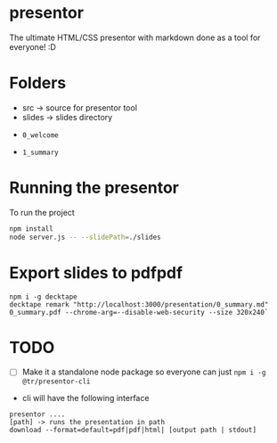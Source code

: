 # presentor

The ultimate HTML/CSS presentor with markdown done as a tool for everyone! :D

# Folders

- src -> source for presentor tool
- slides -> slides directory
-     0_welcome
-     1_summary


# Running the presentor

To run the project

```bash
npm install
node server.js -- --slidePath=./slides
```

# Export slides to pdfpdf

```
npm i -g decktape
decktape remark "http://localhost:3000/presentation/0_summary.md" 0_summary.pdf --chrome-arg=--disable-web-security --size 320x240`
```

# TODO

* [ ] Make it a standalone node package so everyone can just `npm i -g @tr/presentor-cli`
- cli will have the following interface

```
presentor ....
[path] -> runs the presentation in path
download --format=default=pdf|pdf|html| [output path | stdout]